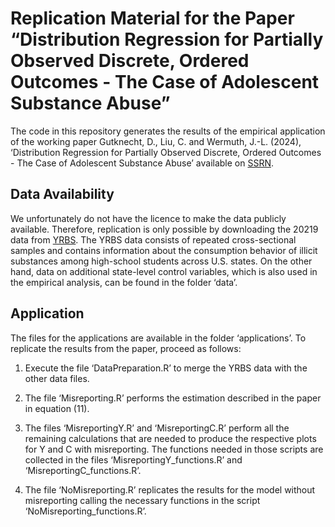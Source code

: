 
<!-- README.md is generated from README.Rmd. Please edit that file -->

# Replication Material for the Paper “Distribution Regression for Partially Observed Discrete, Ordered Outcomes - The Case of Adolescent Substance Abuse”

<!-- badges: start -->
<!-- badges: end -->

The code in this repository generates the results of the empirical
application of the working paper Gutknecht, D., Liu, C. and Wermuth,
J.-L. (2024), ‘Distribution Regression for Partially Observed Discrete,
Ordered Outcomes - The Case of Adolescent Substance Abuse’ available on
[SSRN](https://papers.ssrn.com/sol3/papers.cfm?abstract_id=4904286).

## Data Availability

We unfortunately do not have the licence to make the data publicly
available. Therefore, replication is only possible by downloading the
20219 data from
[YRBS](https://www.cdc.gov/yrbs/data/national-yrbs-datasets-documentation.html).
The YRBS data consists of repeated cross-sectional samples and contains
information about the consumption behavior of illicit substances among
high-school students across U.S. states. On the other hand, data on
additional state-level control variables, which is also used in the
empirical analysis, can be found in the folder ‘data’.

## Application

The files for the applications are available in the folder
‘applications’. To replicate the results from the paper, proceed as
follows:

1.  Execute the file ‘DataPreparation.R’ to merge the YRBS data with the
    other data files.

2.  The file ‘Misreporting.R’ performs the estimation described in the
    paper in equation (11).

3.  The files ‘MisreportingY.R’ and ‘MisreportingC.R’ perform all the
    remaining calculations that are needed to produce the respective
    plots for Y and C with misreporting. The functions needed in those
    scripts are collected in the files ‘MisreportingY_functions.R’ and
    ‘MisreportingC_functions.R’.

4.  The file ‘NoMisreporting.R’ replicates the results for the model
    without misreporting calling the necessary functions in the script
    ‘NoMisreporting_functions.R’.
